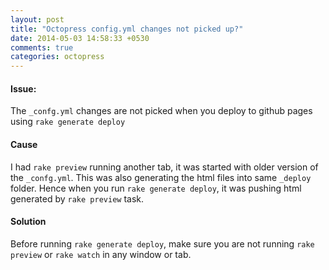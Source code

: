 ```yaml
---
layout: post
title: "Octopress config.yml changes not picked up?"
date: 2014-05-03 14:58:33 +0530
comments: true
categories: octopress
---
```


#### Issue: 
The <code>_confg.yml</code> changes are not picked when you deploy to github pages using <code>rake generate deploy</code>

#### Cause
I had <code>rake preview</code> running another tab, it was started with older version of the <code>_confg.yml</code>. This was also generating the html files into same <code>\_deploy</code> folder. Hence when you run <code>rake generate deploy</code>, it was pushing html generated by <code>rake preview</code> task.

#### Solution
Before running <code>rake generate deploy</code>, make sure you are not running <code>rake preview</code> or <code>rake watch</code> in any window or tab.
